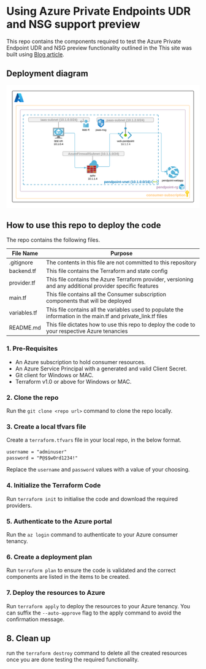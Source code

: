 # Using Azure Private Endpoints UDR and NSG support preview

This repo contains the components required to test the Azure Private Endpoint UDR and NSG preview functionality outlined in the This site was built using [Blog article](https://namitjagtiani.com/2021/12/13/azure-private-endpoints-udr-and-nsg-support/).

## Deployment diagram

![Deployment diagram](/deployment_diagram.png)

## How to use this repo to deploy the code

The repo contains the following files.

| File Name | Purpose |
| ----------- | ----------- |
| .gitignore  | The contents in this file are not committed to this repository |
| backend.tf  | This file contains the Terraform and state config |
| provider.tf  | This file contains the Azure Terraform provider, versioning and any additional provider specific features  |
| main.tf  | This file contains all the Consumer subscription components that will be deployed |
| variables.tf  | This file contains all the variables used to populate the information in the main.tf and private_link.tf files |
| README.md | This file dictates how to use this repo to deploy the code to your respective Azure tenancies |

### 1. Pre-Requisites

- An Azure subscription to hold consumer resources.
- An Azure Service Principal with a generated and valid Client Secret.
- Git client for Windows or MAC.
- Terraform v1.0 or above for Windows or MAC.

### 2. Clone the repo

Run the `git clone <repo url>` command to clone the repo locally.

### 3. Create a local tfvars file

Create a `terraform.tfvars` file in your local repo, in the below format.

```hcl
username = "adminuser"
password = "P@$$w0rd1234!"

```
Replace the `username` and `password` values with a value of your choosing.

### 4. Initialize the Terraform Code

Run `terraform init` to initialise the code and download the required providers.

### 5. Authenticate to the Azure portal

Run the `az login` command to authenticate to your Azure consumer tenancy.

### 6. Create a deployment plan

Run `terraform plan` to ensure the code is validated and the correct components are listed in the items to be created.

### 7. Deploy the resources to Azure

Run `terraform apply` to deploy the resources to your Azure tenancy. You can suffix the `--auto-approve` flag to the apply command to avoid the confirmation message.

## 8. Clean up

run the `terraform destroy` command to delete all the created resources once you are done testing the required functionality.